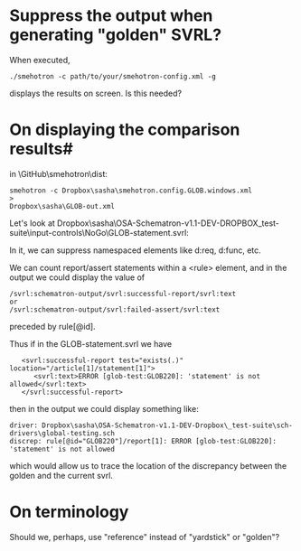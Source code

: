 # Suppress the output when generating "golden" SVRL?

When executed,

```
./smehotron -c path/to/your/smehotron-config.xml -g
```

displays  the results on screen. Is this needed? 

# On displaying the comparison results#

in \GitHub\smehotron\dist:

```
smehotron -c Dropbox\sasha\smehotron.config.GLOB.windows.xml 
> 
Dropbox\sasha\GLOB-out.xml
```

Let's look at Dropbox\sasha\OSA-Schematron-v1.1-DEV-DROPBOX\_test-suite\input-controls\NoGo\GLOB-statement.svrl:

In it, we can suppress namespaced elements like d:req, d:func, etc.

We can count report/assert statements within a &lt;rule> element, and in the output we could display the value of

```
/svrl:schematron-output/svrl:successful-report/svrl:text
or
/svrl:schematron-output/svrl:failed-assert/svrl:text
```

preceded by rule[@id].

Thus if in the GLOB-statement.svrl we have

```
   <svrl:successful-report test="exists(.)" location="/article[1]/statement[1]">
      <svrl:text>ERROR [glob-test:GLOB220]: 'statement' is not allowed</svrl:text>
   </svrl:successful-report>
```

then in the output we could display something like:

```
driver: Dropbox\sasha\OSA-Schematron-v1.1-DEV-Dropbox\_test-suite\sch-drivers\global-testing.sch
discrep: rule[@id="GLOB220"]/report[1]: ERROR [glob-test:GLOB220]: 'statement' is not allowed
```

which would allow us to trace the location of the discrepancy between the golden and the current svrl.

# On terminology

Should we, perhaps, use "reference" instead of "yardstick" or "golden"?
